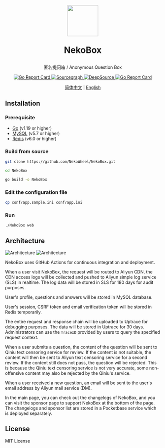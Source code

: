 <h1 align="center">
<img src="https://nekobox-public.oss-cn-hangzhou.aliyuncs.com/images/Neko.png" width=100px/>

NekoBox
</h1>

<p align="center">
匿名提问箱 / Anonymous Question Box
</p>
<p align="center">
<a href="https://goreportcard.com/badge/github.com/NekoWheel/NekoBox">
    <img src="https://github.com/NekoWheel/NekoBox/workflows/Go/badge.svg" alt="Go Report Card">
</a>
<a href="https://sourcegraph.com/github.com/NekoWheel/NekoBox">
    <img src="https://img.shields.io/badge/view%20on-Sourcegraph-brightgreen.svg?logo=sourcegraph" alt="Sourcegraph">
</a>
<a href="https://deepsource.io/gh/NekoWheel/NekoBox/?ref=repository-badge">
    <img src="https://deepsource.io/gh/NekoWheel/NekoBox.svg/?label=active+issues&token=7nuU5C-4QG3CP_5g9qFf3Bl9" alt="DeepSource">
</a>
<a href="https://goreportcard.com/report/github.com/NekoWheel/NekoBox">
    <img src="https://goreportcard.com/badge/github.com/NekoWheel/NekoBox" alt="Go Report Card">
<a>
</p>

<p align="center">
<a href="/README.zh-CN.md">简体中文</a> | <a href="/README.md">English</a>
</p>

## Installation

### Prerequisite

* [Go](https://golang.org/dl/) (v1.19 or higher)
* [MySQL](https://www.mysql.com/downloads/) (v5.7 or higher)
* [Redis](https://redis.io/download/) (v6.0 or higher)

### Build from source

```bash
git clone https://github.com/NekoWheel/NekoBox.git

cd NekoBox

go build -o NekoBox
```

### Edit the configuration file

```bash
cp conf/app.sample.ini conf/app.ini
```

### Run

```bash
./NekoBox web
```

## Architecture

![Architecture](./dev/nekobox-arch-light.png#gh-light-mode-only)
![Architecture](./dev/nekobox-arch-dark.png#gh-dark-mode-only)

NekoBox uses GitHub Actions for continuous integration and deployment.

When a user visit NekoBox, the
request will be routed to Aliyun CDN, the CDN access logs will be collected and pushed to Aliyun simple log service
(SLS) in realtime. The log data will be stored in SLS for 180 days for audit purposes.

User's profile, questions and answers will be stored in MySQL database.

User's session, CSRF token and email verification token will be stored in Redis temporarily.

The entire request and response chain will be uploaded to Uptrace for debugging purposes. The data will be stored in
Uptrace for 30 days. Administrators can use the `TraceID` provided by users to query the specified request context.

When a user submits a question, the content of the question will be sent to Qiniu text censoring service for review. If
the content is not suitable, the content will then be sent to Aliyun text censoring service for a second review. If the
content still does not pass, the question will be rejected. This is because the Qiniu text censoring service is not very
accurate, some non-offensive content may also be rejected by the Qiniu's service.

When a user received a new question, an email will be sent to the user's email address by Aliyun mail service (DM).

In the main page, you can check out the changelogs of NekoBox, and you can visit the sponsor page to support NekoBox at
the bottom of the page. The changelogs and sponsor list are stored in a Pocketbase service which is deployed separately.

## License

MIT License
